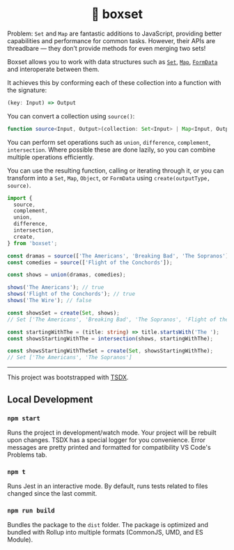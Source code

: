 <div align="center">
  <h1>📀 boxset</h1>
</div>

Problem: `Set` and `Map` are fantastic additions to JavaScript, providing better capabilities and performance for common tasks. However, their APIs are threadbare — they don’t provide methods for even merging two sets!

Boxset allows you to work with data structures such as [`Set`][mdn-set], [`Map`][mdn-map], [`FormData`][mdn-formdata] and interoperate between them.

It achieves this by conforming each of these collection into a function with the signature:

```ts
(key: Input) => Output
```

You can convert a collection using `source()`:

```ts
function source<Input, Output>(collection: Set<Input> | Map<Input, Output> | Array<Input> | FormData): (key: Input) => Output;
```

You can perform set operations such as `union`, `difference`, `complement`, `intersection`. Where possible these are done lazily, so you can combine multiple operations efficiently.

You can use the resulting function, calling or iterating through it, or you can transform into a `Set`, `Map`, `Object`, or `FormData` using `create(outputType, source)`.

```ts
import {
  source,
  complement,
  union,
  difference,
  intersection,
  create,
} from 'boxset';

const dramas = source(['The Americans', 'Breaking Bad', 'The Sopranos']);
const comedies = source(['Flight of the Conchords']);

const shows = union(dramas, comedies);

shows('The Americans'); // true
shows('Flight of the Conchords'); // true
shows('The Wire'); // false

const showsSet = create(Set, shows);
// Set ['The Americans', 'Breaking Bad', 'The Sopranos', 'Flight of the Conchords']

const startingWithThe = (title: string) => title.startsWith('The ');
const showsStartingWithThe = intersection(shows, startingWithThe);

const showsStartingWithTheSet = create(Set, showsStartingWithThe);
// Set ['The Americans', 'The Sopranos']
```

[mdn-set]: https://developer.mozilla.org/en-US/docs/Web/JavaScript/Reference/Global_Objects/Set
[mdn-map]: https://developer.mozilla.org/en-US/docs/Web/JavaScript/Reference/Global_Objects/Map
[mdn-formdata]: https://developer.mozilla.org/en-US/docs/Web/API/FormData

---

This project was bootstrapped with [TSDX](https://github.com/jaredpalmer/tsdx).

## Local Development

### `npm start`

Runs the project in development/watch mode. Your project will be rebuilt upon changes. TSDX has a special logger for you convenience. Error messages are pretty printed and formatted for compatibility VS Code's Problems tab.

### `npm t`

Runs Jest in an interactive mode.
By default, runs tests related to files changed since the last commit.

### `npm run build`

Bundles the package to the `dist` folder.
The package is optimized and bundled with Rollup into multiple formats (CommonJS, UMD, and ES Module).
